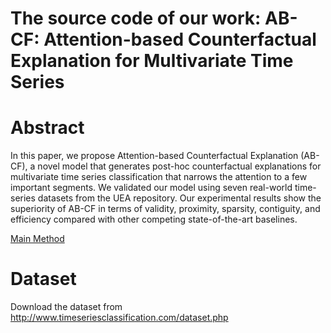 # The source code of our work: AB-CF: Attention-based Counterfactual Explanation for Multivariate Time Series 

# Abstract
In this paper, we propose Attention-based Counterfactual Explanation (AB-CF), a novel model that generates post-hoc counterfactual explanations for multivariate time series classification that narrows the attention to a few important segments. We validated our model using seven real-world time-series datasets from the UEA repository. Our experimental results show the superiority of AB-CF in terms of validity, proximity, sparsity, contiguity, and efficiency compared with other competing state-of-the-art baselines.

[Main Method](method1.pdf) 
# Dataset
Download the dataset from http://www.timeseriesclassification.com/dataset.php
